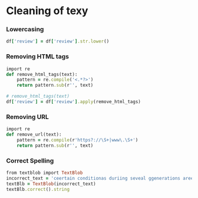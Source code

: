 # Cleaning of texy

### Lowercasing
```ruby
df['review'] = df['review'].str.lower()
```

### Removing HTML tags
```ruby
import re
def remove_html_tags(text):
    pattern = re.compile('<.*?>')
    return pattern.sub(r'', text)
    
# remove_html_tags(text)    
df['review'] = df['review'].apply(remove_html_tags)
```

### Removing URL
```ruby
import re
def remove_url(text):
    pattern = re.compile(r'https?://\S+|www\.\S+')
    return pattern.sub(r'', text)
```

### Correct Spelling
```ruby
from textblob import TextBlob
incorrect_text = 'ceertain conditionas duriing seveal ggenerations aree moodified in the saame maner.'
textBlb = TextBlob(incorrect_text)
textBlb.correct().string
```
